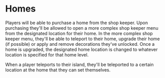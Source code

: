 # Homes

  Players will be able to purchase a home from the shop keeper. Upon purchasing they'll be allowed to open a more complex shop keeper menu from the designated location for their home.
In the more complex shop keeper menu, they'll be able to teleport to their home, upgrade their home (if possible) or apply and remove decorations they've unlocked.
Once a home is upgraded, the designated home location is changed to whatever location is specified for that home level.

  When a player teleports to their island, they'll be teleported to a certain location at the home that they can set themselves.
